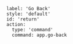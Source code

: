 ```meta-bind-button
label: 'Go Back'
style: 'default'
id: 'return'
action: 
  type: 'command'
  command: app.go-back
```


